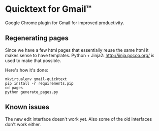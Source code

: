 Quicktext for Gmail™
=====================

Google Chrome plugin for Gmail for improved productivity.


Regenerating pages
-------------------

Since we have a few html pages that essentially reuse the same html it makes
sense to have templates. Python + Jinja2: http://jinja.pocoo.org/ is used to make that possible.

Here's how it's done:

    mkvirtualenv gmail-quicktext
    pip install -r requirements.pip
    cd pages
    python generate_pages.py

Known issues
------------

The new edit interface doesn't work yet. Also some of the old interfaces 
don't work either.
